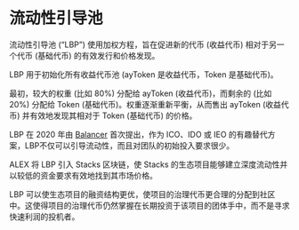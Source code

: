 # 流动性引导池

流动性引导池 \(“LBP”\) 使用加权方程，旨在促进新的代币 \(收益代币\) 相对于另一个代币 \(基础代币\) 的有效发行和价格发现。

LBP 用于初始化所有收益代币池 \(ayToken 是收益代币，Token 是基础代币\)。

最初，较大的权重 \(比如 80%\) 分配给 ayToken \(收益代币\)，而剩余的 \(比如 20%\) 分配给 Token \(基础代币\)。权重逐渐重新平衡，从而售出 ayToken \(收益代币\) 并有效地发现其相对于 Token \(基础代币\) 的价格。

LBP 在 2020 年由 [Balancer](https://docs.balancer.fi/v/v1/guides/smart-pool-templates-gui/liquidity-bootstrapping-pool) 首次提出，作为 ICO、IDO 或 IEO 的有趣替代方案，LBP不仅可以引导流动性，而且对团队的初始投入要求很少。

ALEX 将 LBP 引入 Stacks 区块链，使 Stacks 的生态项目能够建立深度流动性并以较低的资金要求有效地找到其市场价格。

LBP 可以使生态项目的融资结构更优，使项目的治理代币更合理的分配到社区中。这使得项目的治理代币仍然掌握在长期投资于该项目的团体手中，而不是寻求快速利润的投机者。

